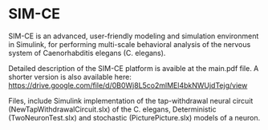 # SIM-CE

SIM-CE is an advanced, user-friendly modeling and simulation environment in Simulink, for performing multi-scale behavioral analysis of the nervous system of Caenorhabditis elegans (C. 
elegans). 


Detailed description of the SIM-CE platform is avaible at the main.pdf file. A shorter version is also available here: https://drive.google.com/file/d/0B0Wj8L5co2mlMEl4bkNWUjdTejg/view


Files, include Simulink implementation of the tap-withdrawal neural circuit (NewTapWithdrawalCircuit.slx) of the C. elegans, Deterministic (TwoNeuronTest.slx) and stochastic (PicturePicture.slx) models of a neuron.


